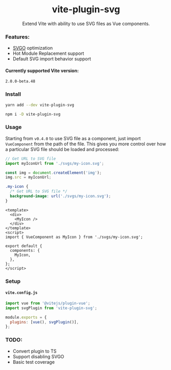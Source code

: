 <h1 align="center">vite-plugin-svg</h1>
<p align="center">Extend Vite with ability to use SVG files as Vue components.</p>

### Features:

- [SVGO](https://github.com/svg/svgo) optimization
- Hot Module Replacement support
- Default SVG import behavior support

#### Currently supported Vite version:

<p><code>2.0.0-beta.48</code></p>

### Install

```bash
yarn add --dev vite-plugin-svg

npm i -D vite-plugin-svg
```

### Usage

Starting from `v0.4.0` to use SVG file as a component, just import `VueComponent` from the path of the file.
This gives you more control over how a particular SVG file should be loaded and processed:

```js
// Get URL to SVG file
import myIconUrl from './svgs/my-icon.svg';

const img = document.createElement('img');
img.src = myIconUrl;
```

```css
.my-icon {
  /* Get URL to SVG file */
  background-image: url('./svgs/my-icon.svg');
}
```

```vue
<template>
  <div>
    <MyIcon />
  </div>
</template>
<script>
import { VueComponent as MyIcon } from './svgs/my-icon.svg';

export default {
  components: {
    MyIcon,
  },
};
</script>
```

### Setup

#### `vite.config.js`

```js
import vue from '@vitejs/plugin-vue';
import svgPlugin from 'vite-plugin-svg';

module.exports = {
  plugins: [vue(), svgPlugin()],
};
```

### TODO:

- Convert plugin to TS
- Support disabling SVGO
- Basic test coverage
